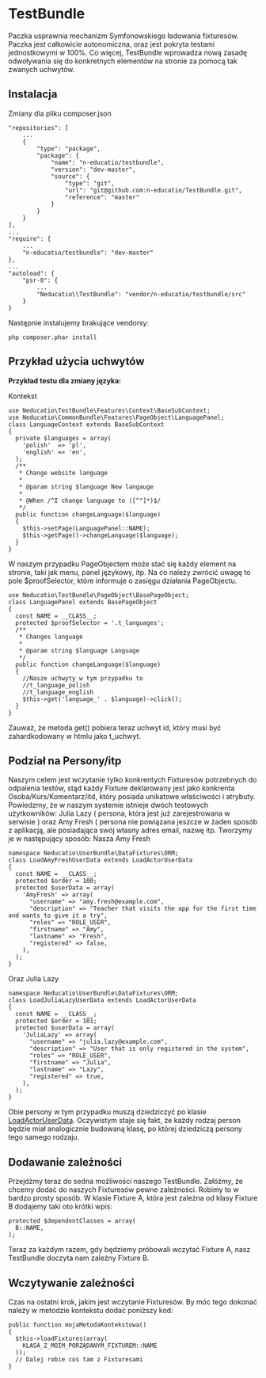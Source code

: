 TestBundle
==========

Paczka usprawnia mechanizm Symfonowskiego ładowania fixturesów. Paczka jest całkowicie autonomiczna, oraz
jest pokryta testami jednostkowymi w 100%. Co więcej, TestBundle wprowadza nową zasadę odwoływania się
do konkretnych elementów na stronie za pomocą tak zwanych uchwytów.

Instalacja
----------

Zmiany dla pliku composer.json

    "repositories": [
        ...
        {
            "type": "package",
            "package": {
                "name": "n-educatio/testbundle",
                "version": "dev-master",
                "source": {
                    "type": "git",
                    "url": "git@github.com:n-educatio/TestBundle.git",
                    "reference": "master"
                }
            }
        }
    ],
    ...
    "require": {
        ...
        "n-educatio/testbundle": "dev-master"
    },
    ...
    "autoload": {
        "psr-0": { 
            ...
            "Neducatio\\TestBundle": "vendor/n-educatio/testbundle/src"
        }
    }
    
Następnie instalujemy brakujące vendorsy:

    php composer.phar install
    
Przykład użycia uchwytów
------------------------
**Przykład testu dla zmiany języka:**

Kontekst

    use Neducatio\TestBundle\Features\Context\BaseSubContext;
    use Neducatio\CommonBundle\Features\PageObject\LanguagePanel;
    class LanguageContext extends BaseSubContext
    {
      private $languages = array(
        'polish'  => 'pl',
        'english' => 'en',
      );
      /**
       * Change website language
       *
       * @param string $language New langauge
       *
       * @When /^I change language to ([^"]*)$/
       */
      public function changeLanguage($language)
      {
        $this->setPage(LanguagePanel::NAME);
        $this->getPage()->changeLanguage($language);
      }
    }

W naszym przypadku PageObjectem może stać się każdy element na stronie, taki jak menu, panel językowy, itp. Na co
należy zwrócić uwagę to pole $proofSelector, które informuje o zasięgu działania PageObjectu.

    use Neducatio\TestBundle\PageObject\BasePageObject;
    class LanguagePanel extends BasePageObject
    {
      const NAME = __CLASS__;
      protected $proofSelector = '.t_languages';
      /**
       * Changes language
       *
       * @param string $language Language
       */
      public function changeLanguage($language)
      {
        //Nasze uchwyty w tym przypadku to 
        //t_language_polish
        //t_language_english 
        $this->get('language_' . $language)->click();
      }
    }
    
Zauważ, że metoda get() pobiera teraz uchwyt id, który musi być zahardkodowany w htmlu jako t\_uchwyt.

Podział na Persony/itp
----------------------

Naszym celem jest wczytanie tylko konkrentych Fixturesów potrzebnych do odpalenia testów, stąd każdy
Fixture deklarowany jest jako konkrenta Osoba/Kurs/Komentarz/itd, który posiada unikatowe właściwości i atrybuty.
Powiedzmy, że w naszym systemie istnieje dwóch testowych użytkowników: Julia Lazy ( persona, która jest już
zarejestrowana w serwisie ) oraz Amy Fresh ( persona nie powiązana jeszcze w żaden sposób z aplikacją, ale posiadająca
swój własny adres email, nazwę itp. Tworzymy je w następujący sposób:
Nasza Amy Fresh

    namespace Neducatio\UserBundle\DataFixtures\ORM;
    class LoadAmyFreshUserData extends LoadActorUserData
    {
      const NAME = __CLASS__;
      protected $order = 100;
      protected $userData = array(
        'AmyFresh' => array(
          "username" => "amy.fresh@example.com",
          "description" => "Teacher that visits the app for the first time and wants to give it a try",
          "roles" => "ROLE_USER",
          "firstname" => "Amy",
          "lastname" => "Fresh",
          "registered" => false,
        ),
      );
    }

Oraz Julia Lazy

    namespace Neducatio\UserBundle\DataFixtures\ORM;
    class LoadJuliaLazyUserData extends LoadActorUserData
    {
      const NAME = __CLASS__;
      protected $order = 101;
      protected $userData = array(
        'JuliaLazy' => array(
          "username" => "julia.lazy@example.com",
          "description" => "User that is only registered in the system",
          "roles" => "ROLE_USER",
          "firstname" => "Julia",
          "lastname" => "Lazy",
          "registered" => true,
        ),
      );
    }

Obie persony w tym przypadku muszą dziedziczyć po klasie [LoadActorUserData](https://github.com/n-educatio/cb/blob/master/src/Neducatio/UserBundle/DataFixtures/ORM/LoadActorUserData.php).
Oczywistym staje się fakt, że każdy rodzaj person będzie miał analogicznie budowaną klasę, po której dziedziczą persony
tego samego rodzaju.

Dodawanie zależności
--------------------

Przejdżmy teraz do sedna możliwości naszego TestBundle. Załóżmy, że chcemy dodać do naszych Fixturesów pewne zależności.
Robimy to w bardzo prosty sposób. W klasie Fixture A, która jest zależna od klasy Fixture B dodajemy taki oto krótki 
wpis:

    protected $dependentClasses = array(
      B::NAME,
    );

Teraz za każdym razem, gdy będziemy próbowali wczytać Fixture A, nasz TestBundle doczyta nam zależny Fixture B.

Wczytywanie zależności
----------------------

Czas na ostatni krok, jakim jest wczytanie Fixturesów. By móc tego dokonać należy w metodzie kontekstu dodać poniższy
kod:

    public function mojaMetodaKontekstowa()
    {
      $this->loadFixtures(array(
        KLASA_Z_MOIM_PORZĄDANYM_FIXTUREM::NAME
      ));
      // Dalej robie coś tam z Fixturesami
    }
